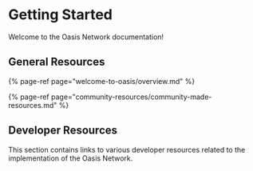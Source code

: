 # Getting Started

Welcome to the Oasis Network documentation!

## General Resources

{% page-ref page="welcome-to-oasis/overview.md" %}

{% page-ref page="community-resources/community-made-resources.md" %}

## Developer Resources

This section contains links to various developer resources related to the implementation of the Oasis Network.





